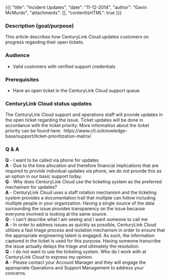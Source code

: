 {{{
  "title": "Incident Updates",
  "date": "11-12-2014",
  "author": "Gavin McMurdo",
  "attachments": [],
  "contentIsHTML": true
}}}

<h3>Description (goal/purpose)</h3>
<p>This article describes how CenturyLink Cloud updates customers on progress regarding their open tickets.</p>
<h3>Audience</h3>
<ul>
  <li>Valid customers with verified support credentials</li>
</ul>
<h3>Prerequisites</h3>
<ul>
  <li>Have an open ticket in the CenturyLink Cloud support queue</li>
</ul>
<h3>CenturyLink Cloud status updates</h3>
<p>The CenturyLink Cloud support and operations staff will provide updates in the open ticket regarding the issue. Ticket updates will be done in accordance with the ticket priority. More information about the ticket priority can be found here: &nbsp;https://www.ctl.io/knowledge-base/support/ticket-prioritization-matrix/</p>

<h3>Q &amp; A</h3>
<div>
  <div><strong>Q</strong>&nbsp;- I want to be called via phone for updates</div>
  <div><strong>A</strong>&nbsp;- Due to the time allocation and therefore financial implications that are required to provide individual updates via phone, we do not provide this as an option in our basic support today.</div>
  <div>
    <div></div>
    <div><strong>Q</strong>&nbsp;- Why does CenturyLink Cloud use the ticketing system as the preferred mechanism for updates?</div>
    <div><strong>A</strong>&nbsp;- CenturyLink Cloud uses a staff rotation mechanism and the ticketing system provides a documentation trail that multiple can follow including multiple people in your organization. Having a single source of the data surrounding
      the issue provides transparency on the issue because everyone involved is looking at the same source.</div>
    <div>
      <div></div>
      <div><strong>Q</strong>&nbsp;- I can't describe what I am seeing and I want someone to call me</div>
      <div><strong>A</strong>&nbsp;- In order to address issues as quickly as possible, CenturyLink Cloud utilizes a fast triage process and isolation mechanism in order to ensure that the appropriate engineering talent is engaged. As such, the information captured
        in the ticket is used for this purpose. Having someone transcribe the issue actually delays the triage and ultimately the resolution.</div>
      <div></div>
    </div>
    <div><strong>Q</strong>&nbsp;- I do not want to use the ticketing system. Who do I work with at CenturyLink Cloud to express my opinion.</div>
    <div><strong>A</strong>&nbsp;- Please contact your Account Manager and they will engage the appropriate Operations and Support Management to address your concerns.</div>
  </div>
</div>


<div>&nbsp;</div>
<div>&nbsp;</div>
